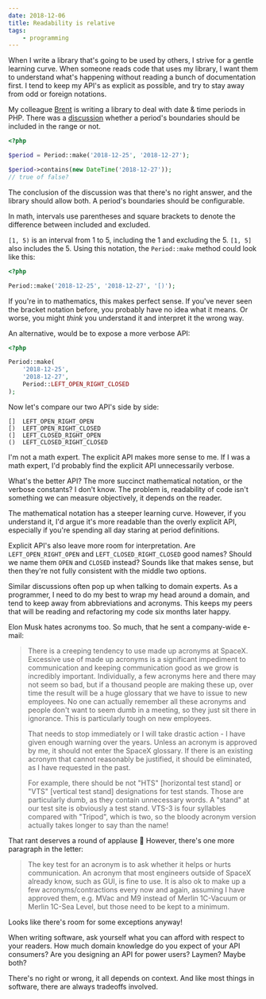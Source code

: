 ```yaml
---
date: 2018-12-06
title: Readability is relative
tags:
    - programming
---
```


When I write a library that's going to be used by others, I strive for a gentle learning curve. When someone reads code that uses my library, I want them to understand what's happening without reading a bunch of documentation first. I tend to keep my API's as explicit as possible, and try to stay away from odd or foreign notations.

My colleague [Brent](https://stitcher.io/blog) is writing a library to deal with date & time periods in PHP. There was a [discussion](https://github.com/spatie/period/issues/9) whether a period's boundaries should be included in the range or not.

<!--more-->

```php
<?php

$period = Period::make('2018-12-25', '2018-12-27');

$period->contains(new DateTime('2018-12-27'));
// true of false?
```

The conclusion of the discussion was that there's no right answer, and the library should allow both. A period's boundaries should be configurable.

In math, intervals use parentheses and square brackets to denote the difference between included and excluded.

`[1, 5)` is an interval from 1 to 5, including the 1 and excluding the 5. `[1, 5]` also includes the 5. Using this notation, the `Period::make` method could look like this:

```php
<?php

Period::make('2018-12-25', '2018-12-27', '[)');
```

If you're in to mathematics, this makes perfect sense. If you've never seen the bracket notation before, you probably have no idea what it means. Or worse, you might _think_ you understand it and interpret it the wrong way.

An alternative, would be to expose a more verbose API:

```php
<?php

Period::make(
    '2018-12-25',
    '2018-12-27',
    Period::LEFT_OPEN_RIGHT_CLOSED
);
```

Now let's compare our two API's side by side:

```
[]  LEFT_OPEN_RIGHT_OPEN
[)  LEFT_OPEN_RIGHT_CLOSED
(]  LEFT_CLOSED_RIGHT_OPEN
()  LEFT_CLOSED_RIGHT_CLOSED
```

I'm not a math expert. The explicit API makes more sense to me. If I was a math expert, I'd probably find the explicit API unnecessarily verbose.

What's the better API? The more succinct mathematical notation, or the verbose constants? I don't know. The problem is, readability of code isn't something we can measure objectively, it depends on the reader.

The mathematical notation has a steeper learning curve. However, if you understand it, I'd argue it's more readable than the overly explicit API, especially if you're spending all day staring at period definitions.

Explicit API's also leave more room for interpretation. Are `LEFT_OPEN_RIGHT_OPEN` and `LEFT_CLOSED_RIGHT_CLOSED` good names? Should we name them `OPEN` and `CLOSED` instead? Sounds like that makes sense, but then they're not fully consistent with the middle two options.

Similar discussions often pop up when talking to domain experts. As a programmer, I need to do my best to wrap my head around a domain, and tend to keep away from abbreviations and acronyms. This keeps my peers that will be reading and refactoring my code six months later happy.

Elon Musk hates acronyms too. So much, that he sent a company-wide e-mail:

> There is a creeping tendency to use made up acronyms at SpaceX. Excessive use of made up acronyms is a significant impediment to communication and keeping communication good as we grow is incredibly important. Individually, a few acronyms here and there may not seem so bad, but if a thousand people are making these up, over time the result will be a huge glossary that we have to issue to new employees. No one can actually remember all these acronyms and people don't want to seem dumb in a meeting, so they just sit there in ignorance. This is particularly tough on new employees.
>
> That needs to stop immediately or I will take drastic action - I have given enough warning over the years. Unless an acronym is approved by me, it should not enter the SpaceX glossary. If there is an existing acronym that cannot reasonably be justified, it should be eliminated, as I have requested in the past.
>
> For example, there should be not "HTS" [horizontal test stand] or "VTS" [vertical test stand] designations for test stands. Those are particularly dumb, as they contain unnecessary words. A "stand" at our test site is obviously a test stand. VTS-3 is four syllables compared with "Tripod", which is two, so the bloody acronym version actually takes longer to say than the name!

That rant deserves a round of applause 👏 However, there's one more paragraph in the letter:

> The key test for an acronym is to ask whether it helps or hurts communication. An acronym that most engineers outside of SpaceX already know, such as GUI, is fine to use. It is also ok to make up a few acronyms/contractions every now and again, assuming I have approved them, e.g. MVac and M9 instead of Merlin 1C-Vacuum or Merlin 1C-Sea Level, but those need to be kept to a minimum.

Looks like there's room for some exceptions anyway!

When writing software, ask yourself what you can afford with respect to your readers. How much domain knowledge do you expect of your API consumers? Are you designing an API for power users? Laymen? Maybe both?

There's no right or wrong, it all depends on context. And like most things in software, there are always tradeoffs involved.
